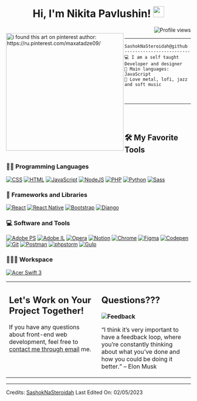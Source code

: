 <h1 align="center">
Hi, I'm Nikita Pavlushin!
  <img src="https://media.giphy.com/media/hvRJCLFzcasrR4ia7z/giphy.gif" width="30"></h1>
 <!--<img src="https://komarev.com/ghpvc/?username=I-am-vishalmaurya&label=Profile%20Views&color=0e75b6&style=flat" align='right' alt="vishalmaurya" />-->
 <img src="https://gpvc.arturio.dev/SashokNaSteroidah" alt="Profile views" align='right'/> <a href="https://github.com/I-am-vishalmaurya/I-am-vishalmaurya/"> </a> 
<br/>


<img align="left" src="https://i.pinimg.com/564x/9b/48/d2/9b48d2bfb99846347b0e096218fd5764.jpg" alt="i found this art on pinterest author: https://ru.pinterest.com/maxatadze09/" width="320" />
<hr>

```
SashokNaSteroidah@github
-------------------------
💻 I am a self taught Developer and designer
🌟 Main languages: JavaScript
🎵 Love metal, lofi, jazz and soft music
```

<br>

<hr>
<br>
<br>

## 🛠️ My Favorite Tools

### 👨‍💻 Programming Languages

<p>
    <a href="https://github.com/search?q=user%3ADenverCoder1+is%3Arepo+language%3Acss"><img alt="CSS" src="https://img.shields.io/badge/CSS%20-%231572B6.svg?logo=css3&logoColor=white"></a>
    <a href="https://github.com/search?q=user%3ADenverCoder1+is%3Arepo+language%3Ahtml"><img alt="HTML" src="https://img.shields.io/badge/HTML%20-%23E34F26.svg?logo=html5&logoColor=white"></a>
    <a href="https://github.com/search?q=user%3ADenverCoder1+is%3Arepo+language%3Ajavascript"><img alt="JavaScript" src="https://img.shields.io/badge/JavaScript%20-%23F7DF1E.svg?logo=javascript&logoColor=black"></a>
    <a href="https://github.com/search?q=user%3ADenverCoder1+is%3Arepo+language%3Ajavascript"><img alt="NodeJS" src="https://img.shields.io/badge/Node.js%20-%2343853D.svg?logo=node.js&logoColor=white"></a>
    <a href="https://github.com/search?q=user%3ADenverCoder1+is%3Arepo+language%3Aphp"><img alt="PHP" src="https://img.shields.io/badge/PHP-%23777BB4.svg?logo=php&logoColor=white"></a>
    <a href="https://github.com/search?q=user%3ADenverCoder1+is%3Arepo+language%3Apython"><img alt="Python" src="https://img.shields.io/badge/Python%20-%2314354C.svg?logo=python&logoColor=white"></a>
    <a href="https://github.com/search?q=user%3ADenverCoder1+is%3Arepo+language%3Apython"><img alt="Sass" src="https://img.shields.io/badge/Sass-C69?logo=sass&logoColor=fff&style=flat"></a>
  

### 🧰 Frameworks and Libraries

<p>
    <a href="#"><img alt="React" src="https://img.shields.io/badge/React-20232A?style=for-the-badge&logo=react&logoColor=61DAFB"></a>
    <a href="#"><img alt="React Native" src="https://img.shields.io/badge/React_Native-20232A?style=for-the-badge&logo=react&logoColor=61DAFB"></a>
    <a href="#"><img alt="Bootstrap" src="https://img.shields.io/badge/Bootstrap-563D7C?style=for-the-badge&logo=bootstrap&logoColor=white"></a>
    <a href="#"><img alt="Django" src="https://img.shields.io/badge/Django-092E20?style=for-the-badge&logo=django&logoColor=white"></a>

</p>


### 💻 Software and Tools

<p>
    <a href="#"><img alt="Adobe PS" src="https://img.shields.io/badge/Adobe%20Photoshop-31A8FF?logo=adobephotoshop&logoColor=fff&style=flat"></a>
    <a href="#"><img alt="Adobe IL" src="https://img.shields.io/badge/Adobe%20Illustrator-FF9A00?logo=adobeillustrator&logoColor=fff&style=flat"></a>
    <a href="#"><img alt="Opera" src="https://img.shields.io/badge/Opera-FF1B2D?logo=opera&logoColor=fff&style=flat"></a>
    <a href="#"><img alt="Notion" src="https://img.shields.io/badge/Notion-000?logo=notion&logoColor=fff&style=flat"></a>
    <a href="#"><img alt="Chrome" src="https://img.shields.io/badge/Chrome-3DDC84?logo=google-chrome&logoColor=white"></a>
    <a href="#"><img alt="Figma" src="https://img.shields.io/badge/Figma-F24E1E?logo=figma&logoColor=fff&style=flat"></a>
    <a href="#"><img alt="Codepen" src="https://img.shields.io/badge/Codepen-000000.svg?logo=codepen&logoColor=white"></a>
    <a href="#"><img alt="Git" src="https://img.shields.io/badge/Git%20-%23F05033.svg?logo=git&logoColor=white"></a>
    <a href="#"><img alt="Postman" src="https://img.shields.io/badge/Postman-FF6C37?logo=postman&logoColor=white"></a>
    <a href="https://github.com/search?q=user%3ADenverCoder1+is%3Arepo+language%3Asql"><img alt="phpstorm" src="https://img.shields.io/badge/PhpStorm-000?logo=phpstorm&logoColor=fff&style=flat"></a>
    <a href="https://github.com/search?q=user%3ADenverCoder1+is%3Arepo+language%3Apython"><img alt="Gulp" src="https://img.shields.io/badge/gulp-CF4647?logo=gulp&logoColor=fff&style=flat"></a>
</p>

### 👨🏽‍💻 Workspace
<p>
    <a href="#"><img alt="Acer Swift 3" src="https://img.shields.io/badge/Acer-83B81A?logo=acer&logoColor=fff&style=flat"></a>
</p>


<table style="border: none">
  <tr>
  <td width="50%" valign="top">

## Let's Work on Your Project Together!

If you have any questions about front-end web development, feel free to <a href="mail:pavliushin.nikita@mail.ru">contact me through email</a> me.

  </td>
  <td width="50%" valign="top">

## Questions???

**<img alt="Feedback" src="https://img.shields.io/badge/Ask%20me-anything-1abc9c.svg">**

“I think it’s very important to have a feedback loop, where you’re constantly thinking about what you’ve done and how you could be doing it better.”
– Elon Musk

  </td>
  </tr>
</table>

------
Credits: [SashokNaSteroidah](https://github.com/SashokNaSteroidah)
Last Edited On: 02/05/2023




